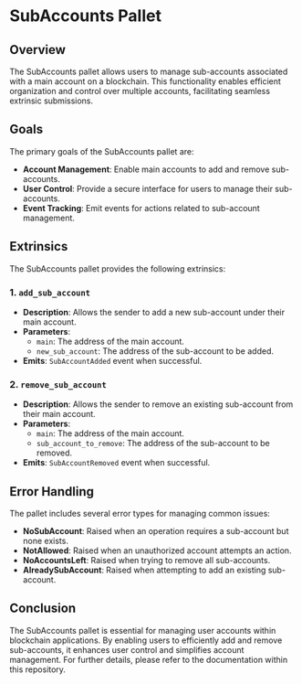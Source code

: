# SubAccounts Pallet

## Overview

The SubAccounts pallet allows users to manage sub-accounts associated with a main account on a blockchain. This functionality enables efficient organization and control over multiple accounts, facilitating seamless extrinsic submissions.

## Goals

The primary goals of the SubAccounts pallet are:

- **Account Management**: Enable main accounts to add and remove sub-accounts.
- **User Control**: Provide a secure interface for users to manage their sub-accounts.
- **Event Tracking**: Emit events for actions related to sub-account management.

## Extrinsics

The SubAccounts pallet provides the following extrinsics:

### 1. `add_sub_account`

- **Description**: Allows the sender to add a new sub-account under their main account.
- **Parameters**:
  - `main`: The address of the main account.
  - `new_sub_account`: The address of the sub-account to be added.
- **Emits**: `SubAccountAdded` event when successful.

### 2. `remove_sub_account`

- **Description**: Allows the sender to remove an existing sub-account from their main account.
- **Parameters**:
  - `main`: The address of the main account.
  - `sub_account_to_remove`: The address of the sub-account to be removed.
- **Emits**: `SubAccountRemoved` event when successful.

## Error Handling

The pallet includes several error types for managing common issues:

- **NoSubAccount**: Raised when an operation requires a sub-account but none exists.
- **NotAllowed**: Raised when an unauthorized account attempts an action.
- **NoAccountsLeft**: Raised when trying to remove all sub-accounts.
- **AlreadySubAccount**: Raised when attempting to add an existing sub-account.

## Conclusion

The SubAccounts pallet is essential for managing user accounts within blockchain applications. By enabling users to efficiently add and remove sub-accounts, it enhances user control and simplifies account management. For further details, please refer to the documentation within this repository.
